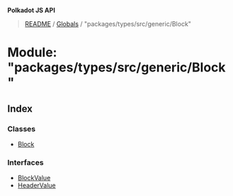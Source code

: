 **Polkadot JS API**

> [README](../README.md) / [Globals](../globals.md) / "packages/types/src/generic/Block"

# Module: "packages/types/src/generic/Block"

## Index

### Classes

* [Block](../classes/_packages_types_src_generic_block_.block.md)

### Interfaces

* [BlockValue](../interfaces/_packages_types_src_generic_block_.blockvalue.md)
* [HeaderValue](../interfaces/_packages_types_src_generic_block_.headervalue.md)
